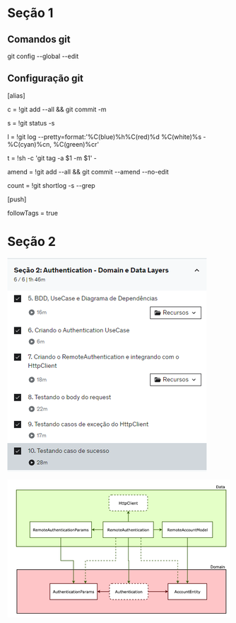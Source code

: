 # Seção 1

## Comandos git
git config --global --edit

## Configuração git
[alias]

c = !git add --all && git commit -m

s = !git status -s

l = !git log --pretty=format:'%C(blue)%h%C(red)%d %C(white)%s - %C(cyan)%cn, %C(green)%cr'

t = !sh -c 'git tag -a $1 -m $1' -

amend = !git add --all && git commit --amend --no-edit

count = !git shortlog -s --grep

[push]

followTags = true

# Seção 2

![alt text](./docs/secao2_topicos.png "Seção 2 - Tópicos")

![alt text](./docs/secao2.png "Seção 2 - Diagrama")
